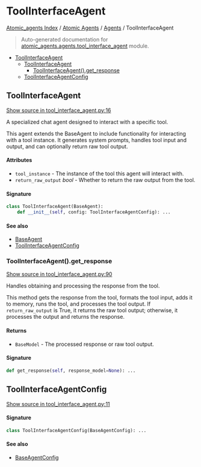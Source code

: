 # ToolInterfaceAgent

[Atomic_agents Index](../../README.md#atomic_agents-index) / [Atomic Agents](../index.md#atomic-agents) / [Agents](./index.md#agents) / ToolInterfaceAgent

> Auto-generated documentation for [atomic_agents.agents.tool_interface_agent](../../../../atomic_agents/agents/tool_interface_agent.py) module.

- [ToolInterfaceAgent](#toolinterfaceagent)
  - [ToolInterfaceAgent](#toolinterfaceagent-1)
    - [ToolInterfaceAgent().get_response](#toolinterfaceagent()get_response)
  - [ToolInterfaceAgentConfig](#toolinterfaceagentconfig)

## ToolInterfaceAgent

[Show source in tool_interface_agent.py:16](../../../../atomic_agents/agents/tool_interface_agent.py#L16)

A specialized chat agent designed to interact with a specific tool.

This agent extends the BaseAgent to include functionality for interacting with a tool instance.
It generates system prompts, handles tool input and output, and can optionally return raw tool output.

#### Attributes

- `tool_instance` - The instance of the tool this agent will interact with.
- `return_raw_output` *bool* - Whether to return the raw output from the tool.

#### Signature

```python
class ToolInterfaceAgent(BaseAgent):
    def __init__(self, config: ToolInterfaceAgentConfig): ...
```

#### See also

- [BaseAgent](./base_agent.md#baseagent)
- [ToolInterfaceAgentConfig](#toolinterfaceagentconfig)

### ToolInterfaceAgent().get_response

[Show source in tool_interface_agent.py:90](../../../../atomic_agents/agents/tool_interface_agent.py#L90)

Handles obtaining and processing the response from the tool.

This method gets the response from the tool, formats the tool input, adds it to memory,
runs the tool, and processes the tool output. If `return_raw_output` is True, it returns
the raw tool output; otherwise, it processes the output and returns the response.

#### Returns

- `BaseModel` - The processed response or raw tool output.

#### Signature

```python
def get_response(self, response_model=None): ...
```



## ToolInterfaceAgentConfig

[Show source in tool_interface_agent.py:11](../../../../atomic_agents/agents/tool_interface_agent.py#L11)

#### Signature

```python
class ToolInterfaceAgentConfig(BaseAgentConfig): ...
```

#### See also

- [BaseAgentConfig](./base_agent.md#baseagentconfig)